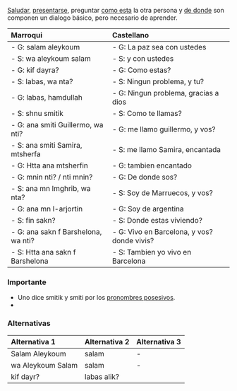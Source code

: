 [Saludar](../nucleo/saludos), [presentarse](../conjugaciones/llamarse), preguntar [como esta](../nucleo/labas) la otra persona y [de donde](../nucleo/donde) son componen un dialogo básico, pero necesario de aprender.

| Marroqui | Castellano |
|:----------------------------------|:-------------------------------------|
| - G: salam aleykoum | - G: La paz sea con ustedes |
| - S: wa aleykoum salam | - S: y con ustedes |
| - G: kif dayra? | - G: Como estas? |
| - S: labas, wa nta? | - S: Ningun problema, y tu? |
| - G: labas, hamdullah | - G: Ningun problema, gracias a dios |
| - S: shnu smitik | - S: Como te llamas? |
| - G: ana smiti Guillermo, wa nti? | - G: me llamo guillermo, y vos? |
| - S: ana smiti Samira, mtsherfa | - S: me llamo Samira, encantada |
| - G: Htta ana mtsherfin | - G: tambien encantado |
| - G: mnin nti? / nti mnin? | - G: De donde sos? |
| - S: ana mn lmghrib, wa nta? | - S: Soy de Marruecos, y vos? |
| - G: ana mn l-arjortin | - G: Soy de argentina |
| - S: fin sakn? | - S: Donde estas viviendo? |
| - G: ana sakn f Barshelona, wa nti? | - G: Vivo en Barcelona, y vos? donde vivis? |
| - S: Htta ana sakn f Barshelona | - S: Tambien yo vivo en Barcelona |

### Importante
- Uno dice smitik y smiti por los [pronombres posesivos](../nucleo/pronombres#pronombres%20posesivos).
- 

### Alternativas

| Alternativa 1     | Alternativa 2     | Alternativa 3     |
|:-----|:-----|:-----|
| Salam Aleykoum    | salam  | -     |
| wa Aleykoum Salam | salam  | -   |
| kif dayr?     |  labas alik?   | 

